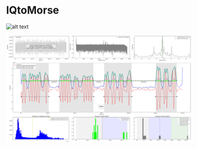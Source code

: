 # IQtoMorse

![alt text](https://github.com/[username]/[reponame]/blob/[branch]/image.jpg?raw=true)


![IQtoMorse.png](https://github.com/eikeviehmann/IQtoMorse/blob/main/IQtoMorse.png?raw=true)

